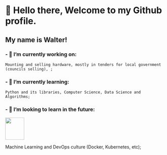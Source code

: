 # 🖖 Hello there, Welcome to my Github profile.

##              My name is Walter!

### - 🔭 I’m currently working on:
    Mounting and selling hardware, mostly in tenders for local government (councils selling), ;

### - 🌱 I’m currently learning:
    Python and its libraries, Computer Science, Data Science and Algorithms;

### - 🚀 I’m looking to learn in the future: 
  <img loading="lazy" src="https://cdn.jsdelivr.net/gh/devicons/devicon/icons/django/django-plain-wordmark.svg" width="60" height="70" />

 Machine Learning and DevOps culture (Docker, Kubernetes, etc); 

<!--
**swmeme/swmeme** is a ✨ _special_ ✨ repository because its `README.md` (this file) appears on your GitHub profile.

Here are some ideas to get you started:


- 🤔 I'm looking for help with Data Science projects approach, and any tips on self-taught programming;
- 💬 Ask me about ...
- 📫 How to reach me: ...
- 😄 Pronouns: He/him...
- ⚡ Fun fact: ...
-->
